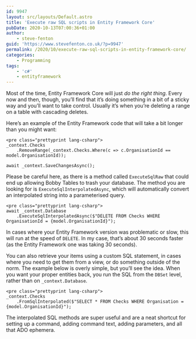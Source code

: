 ```yaml
---
id: 9947
layout: src/layouts/Default.astro
title: 'Execute raw SQL scripts in Entity Framework Core'
pubDate: 2020-10-13T07:00:36+01:00
author:
    - steve-fenton
guid: 'https://www.stevefenton.co.uk/?p=9947'
permalink: /2020/10/execute-raw-sql-scripts-in-entity-framework-core/
categories:
    - Programming
tags:
    - 'c#'
    - entityframework
---
```


Most of the time, Entity Framework Core will just *do the right thing*. Every now and then, though, you’ll find that it’s doing something in a bit of a sticky way and you’ll want to take control. Usually it’s when you’re deleting a range on a table with cascading deletes.

Here’s an example of the Entity Framework code that will take a bit longer than you might want:

```
<pre class="prettyprint lang-csharp">
_context.Checks
    .RemoveRange(_context.Checks.Where(c => c.OrganisationId == model.OrganisationId));

await _context.SaveChangesAsync();
```

Please be careful here, as there is a method called `ExecuteSqlRaw` that could end up allowing Bobby Tables to trash your database. The method you are looking for is `ExecuteSqlInterpolatedAsync`, which will automatically convert an interpolated string into a parameterised query.

```
<pre class="prettyprint lang-csharp">
await _context.Database
    .ExecuteSqlInterpolatedAsync($"DELETE FROM Checks WHERE OrganisationId = {model.OrganisationId}");
```

In cases where your Entity Framework version was problematic or slow, this will run at the speed of `DELETE`. In my case, that’s about 30 seconds faster (as the Entity Framework one was taking 30 seconds).

You can also retrieve your items using a custom SQL statement, in cases where you need to get them from a view, or do something outside of the norm. The example below is overly simple, but you’ll see the idea. When you want your proper entities back, you run the SQL from the `DBSet` level, rather than on `_context.Database`.

```
<pre class="prettyprint lang-csharp">
_context.Checks
    .FromSqlInterpolated($"SELECT * FROM Checks WHERE Organisation = {model.OrganisationId}");
```

The interpolated SQL methods are super useful and are a neat shortcut for setting up a command, adding command text, adding parameters, and all that ADO ephemera.